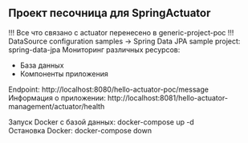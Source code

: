 ## Проект песочница для SpringActuator

!!! Все что связано с actuator перенесено в generic-project-poc
!!! DataSource configuration samples -> Spring Data JPA sample project: spring-data-jpa
Мониторинг различных ресурсов:
* База данных
* Компоненты приложения


Endpoint: http://localhost:8080/hello-actuator-poc/message  
Информация о приложении: http://localhost:8081/hello-actuator-management/actuator/health

Запуск Docker c базой данных: docker-compose up -d  
Остановка Docker: docker-compose down